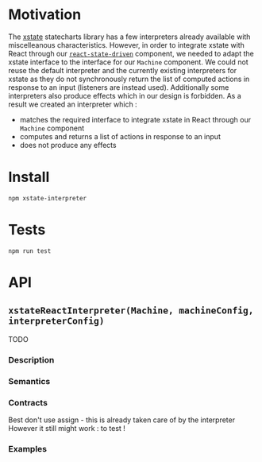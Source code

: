# Motivation
The [xstate](https://github.com/davidkpiano/xstate) statecharts library has a few interpreters already available with miscelleanous 
characteristics. However, in order to integrate xstate with React through our [`react-state-driven`](https://github.com/brucou/react-state-driven) 
component, we needed to adapt the xstate interface to the interface for our `Machine` component. 
We could not reuse the default interpreter and the currently existing interpreters for xstate as 
they do not synchronously return the list of computed actions in response to an input (listeners 
are instead used). Additionally some interpreters also produce effects which in our design is 
forbidden. As a result we created an interpreter which :

- matches the required interface to integrate xstate in React through our `Machine` component
- computes and returns a list of actions in response to an input
- does not produce any effects

# Install
`npm xstate-interpreter`

# Tests
`npm run test`

# API
## `xstateReactInterpreter(Machine, machineConfig, interpreterConfig)`
TODO
### Description
### Semantics
### Contracts
Best don't use assign - this is already taken care of by the interpreter
However it still might work : to test !

### Examples



